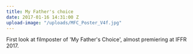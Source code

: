 ```yaml
---
title: My Father's choice
date: 2017-01-16 14:31:00 Z
upload-image: "/uploads/MFC_Poster_V4f.jpg"
---
```


First look at filmposter of 'My Father's Choice', almost premiering at IFFR 2017.